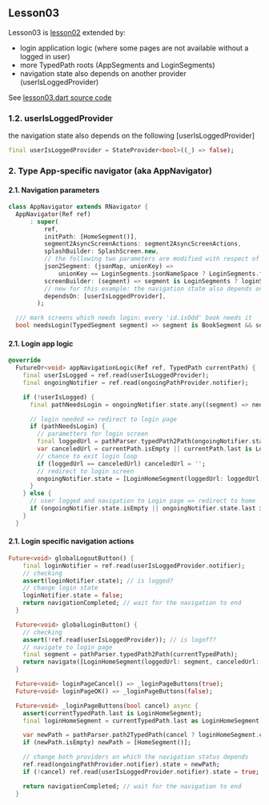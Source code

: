 
## Lesson03
Lesson03 is [lesson02](https://github.com/PavelPZ/riverpod_navigator/blob/main/doc/lesson02.md) extended by:

- login application logic (where some pages are not available without a logged in user)
- more TypedPath roots (AppSegments and LoginSegments)
- navigation state also depends on another provider (userIsLoggedProvider)

See [lesson03.dart source code](https://github.com/PavelPZ/riverpod_navigator/blob/main/examples/doc/lib/src/lesson03/lesson03.dart)

### 1.2. userIsLoggedProvider

the navigation state also depends on the following [userIsLoggedProvider]

```dart
final userIsLoggedProvider = StateProvider<bool>((_) => false);
```

### 2. Type App-specific navigator (aka AppNavigator)

#### 2.1. Navigation parameters



```dart
class AppNavigator extends RNavigator {
  AppNavigator(Ref ref)
      : super(
          ref,
          initPath: [HomeSegment()],
          segment2AsyncScreenActions: segment2AsyncScreenActions,
          splashBuilder: SplashScreen.new,
          // the following two parameters are modified with respect of two different types of TypedSegment roots: [AppSegments] and [LoginSegments]
          json2Segment: (jsonMap, unionKey) => 
              unionKey == LoginSegments.jsonNameSpace ? LoginSegments.fromJson(jsonMap) : AppSegments.fromJson(jsonMap),
          screenBuilder: (segment) => segment is LoginSegments ? loginSegmentsScreenBuilder(segment) : appSegmentsScreenBuilder(segment),
          // new for this example: the navigation state also depends on the userIsLoggedProvider
          dependsOn: [userIsLoggedProvider],
        );

  /// mark screens which needs login: every 'id.isOdd' book needs it
  bool needsLogin(TypedSegment segment) => segment is BookSegment && segment.id.isOdd;
```

#### 2.1. Login app logic



```dart
@override
  FutureOr<void> appNavigationLogic(Ref ref, TypedPath currentPath) {
    final userIsLogged = ref.read(userIsLoggedProvider);
    final ongoingNotifier = ref.read(ongoingPathProvider.notifier);

    if (!userIsLogged) {
      final pathNeedsLogin = ongoingNotifier.state.any((segment) => needsLogin(segment));

      // login needed => redirect to login page
      if (pathNeedsLogin) {
        // parametters for login screen
        final loggedUrl = pathParser.typedPath2Path(ongoingNotifier.state);
        var canceledUrl = currentPath.isEmpty || currentPath.last is LoginHomeSegment ? '' : pathParser.typedPath2Path(currentPath);
        // chance to exit login loop
        if (loggedUrl == canceledUrl) canceledUrl = '';
        // redirect to login screen
        ongoingNotifier.state = [LoginHomeSegment(loggedUrl: loggedUrl, canceledUrl: canceledUrl)];
      }
    } else {
      // user logged and navigation to Login page => redirect to home
      if (ongoingNotifier.state.isEmpty || ongoingNotifier.state.last is LoginHomeSegment) ongoingNotifier.state = [HomeSegment()];
    }
  }
```

#### 2.1. Login specific navigation actions



```dart
Future<void> globalLogoutButton() {
    final loginNotifier = ref.read(userIsLoggedProvider.notifier);
    // checking
    assert(loginNotifier.state); // is logged?
    // change login state
    loginNotifier.state = false;
    return navigationCompleted; // wait for the navigation to end
  }

  Future<void> globalLoginButton() {
    // checking
    assert(!ref.read(userIsLoggedProvider)); // is logoff?
    // navigate to login page
    final segment = pathParser.typedPath2Path(currentTypedPath);
    return navigate([LoginHomeSegment(loggedUrl: segment, canceledUrl: segment)]);
  }

  Future<void> loginPageCancel() => _loginPageButtons(true);
  Future<void> loginPageOK() => _loginPageButtons(false);

  Future<void> _loginPageButtons(bool cancel) async {
    assert(currentTypedPath.last is LoginHomeSegment);
    final loginHomeSegment = currentTypedPath.last as LoginHomeSegment;

    var newPath = pathParser.path2TypedPath(cancel ? loginHomeSegment.canceledUrl : loginHomeSegment.loggedUrl);
    if (newPath.isEmpty) newPath = [HomeSegment()];

    // change both providers on which the navigation status depends
    ref.read(ongoingPathProvider.notifier).state = newPath;
    if (!cancel) ref.read(userIsLoggedProvider.notifier).state = true;

    return navigationCompleted; // wait for the navigation to end
  }
```

